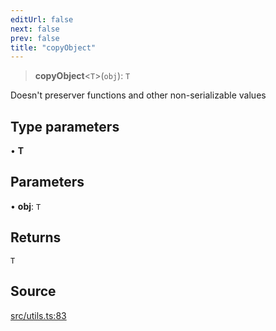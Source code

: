 ```yaml
---
editUrl: false
next: false
prev: false
title: "copyObject"
---
```


> **copyObject**\<`T`\>(`obj`): `T`

Doesn't preserver functions and other non-serializable values

## Type parameters

• **T**

## Parameters

• **obj**: `T`

## Returns

`T`

## Source

[src/utils.ts:83](https://github.com/eddienubes/sagetest/blob/221f70c/src/utils.ts#L83)
